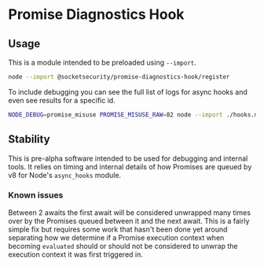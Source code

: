 # Promise Diagnostics Hook

## Usage

This is a module intended to be preloaded using `--import`.

```sh
node --import @socketsecurity/promise-diagnostics-hook/register
```

To include debugging you can see the full list of logs for async hooks and even see results for a specific id.

```sh
NODE_DEBUG=promise_misuse PROMISE_MISUSE_RAW=82 node --import ./hooks.mjs test.mjs
```

## Stability

This is pre-alpha software intended to be used for debugging and internal tools. It relies on timing and internal details of how Promises are queued by v8 for Node's `async_hooks` module.

### Known issues

Between 2 awaits the first await will be considered unwrapped many times over by the Promises queued between it and the next await. This is a fairly simple fix but requires some work that hasn't been done yet around separating how we determine if a Promise execution context when becoming `evaluated` should or should not be considered to unwrap the execution context it was first triggered in.

